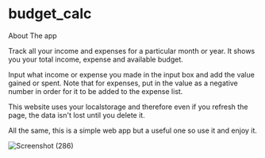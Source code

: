 # budget_calc

About The app

Track all your income and expenses for a particular month or year. It shows you your total income, expense and available budget.

Input what income or expense you made in the input box and add the value gained or spent. Note that for expenses, put in the value as a negative number in order for it to be added to the expense list.

This website uses your localstorage and therefore even if you refresh the page, the data isn't lost until you delete it.

All the same, this is a simple web app but a useful one so use it and enjoy it.

![Screenshot (286)](https://github.com/De-General-1/budget_calc/assets/82713806/174a6e68-bd2f-45a3-8b6d-6fe04be378ad)

